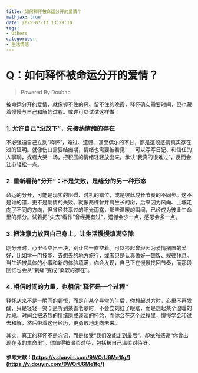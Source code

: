 ```yaml
---
title: 如何释怀被命运分开的爱情？
mathjax: true
date: 2025-07-13 13:29:10
tags: 
- Others
categories:
- 生活情感
---
```

# Q：如何释怀被命运分开的爱情？
> Powered By Doubao

被命运分开的爱情，就像握不住的风、留不住的晚霞，释怀确实需要时间，但也藏着慢慢与自己和解的过程。或许可以试试这样做：


### 1. 允许自己“没放下”，先接纳情绪的存在
不必强迫自己立刻“释怀”，难过、遗憾、甚至偶尔的不甘，都是这段感情真实存在过的证明。就像伤口需要结痂期，情绪也需要被看见——可以写写日记、和信任的人聊聊，或者大哭一场，把积压的情绪轻轻放出来。承认“我真的很难过”，反而会让心轻松一点。


### 2. 重新看待“分开”：不是失败，是缘分的另一种形态
命运的分开，可能是现实的阻碍、时机的错位，或是彼此成长节奏的不同步。这不是谁的错，更不是爱情的失败。就像两棵曾并肩生长的树，后来因为风向、土壤走向了不同的方向，但曾经共享过的阳光雨露，那些温暖的瞬间，已经成为彼此生命里的养分。试着把“失去”看作“曾经拥有过”，遗憾会少一点，感恩会多一点。


### 3. 把注意力放回自己身上，让生活慢慢填满空隙
刚分开时，心里会空出一块，别让它一直空着。可以捡起曾经因为爱情搁置的爱好，比如学一门技能、去想去的地方旅行，或者只是认真做好一顿饭、规律作息。当生活被具体的小事和新的体验填满，你会发现，自己正在慢慢找回节奏，而那段回忆也会从“刺痛”变成“柔软的存在”。


### 4. 相信时间的力量，也相信“释怀是一个过程”
释怀从来不是一瞬间的顿悟，而是在某个寻常的午后，你想起对方时，心里不再发酸，只是轻轻一笑；是听到某首老歌时，不会立刻红了眼眶，而是想起某个温暖的片段。时间会把浓烈的情绪磨成淡淡的怀念，而你会在这个过程里，慢慢学会和过去和解，然后带着这份经历，更勇敢地走向未来。

其实，真正的释怀不是忘记，而是接受“我们没能走到最后”，却依然感谢“你曾出现在我的生命里”。你值得被温柔对待，包括被自己温柔对待呀。
#### 参考文献：[https://v.douyin.com/9WOrU6Me1fg/](https://v.douyin.com/9WOrU6Me1fg/)